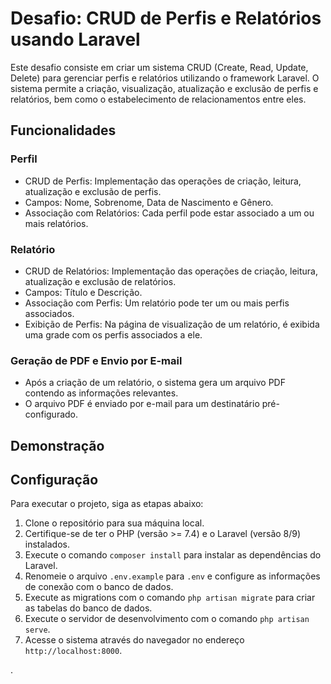 # Desafio: CRUD de Perfis e Relatórios usando Laravel

Este desafio consiste em criar um sistema CRUD (Create, Read, Update, Delete) para gerenciar perfis e relatórios utilizando o framework Laravel. O sistema permite a criação, visualização, atualização e exclusão de perfis e relatórios, bem como o estabelecimento de relacionamentos entre eles.

## Funcionalidades

### Perfil

- CRUD de Perfis: Implementação das operações de criação, leitura, atualização e exclusão de perfis.
- Campos: Nome, Sobrenome, Data de Nascimento e Gênero.
- Associação com Relatórios: Cada perfil pode estar associado a um ou mais relatórios.

### Relatório

- CRUD de Relatórios: Implementação das operações de criação, leitura, atualização e exclusão de relatórios.
- Campos: Título e Descrição.
- Associação com Perfis: Um relatório pode ter um ou mais perfis associados.
- Exibição de Perfis: Na página de visualização de um relatório, é exibida uma grade com os perfis associados a ele.

### Geração de PDF e Envio por E-mail

- Após a criação de um relatório, o sistema gera um arquivo PDF contendo as informações relevantes.
- O arquivo PDF é enviado por e-mail para um destinatário pré-configurado.

## Demonstração



## Configuração

Para executar o projeto, siga as etapas abaixo:

1. Clone o repositório para sua máquina local.
2. Certifique-se de ter o PHP (versão >= 7.4) e o Laravel (versão 8/9) instalados.
3. Execute o comando `composer install` para instalar as dependências do Laravel.
4. Renomeie o arquivo `.env.example` para `.env` e configure as informações de conexão com o banco de dados.
5. Execute as migrations com o comando `php artisan migrate` para criar as tabelas do banco de dados.
6. Execute o servidor de desenvolvimento com o comando `php artisan serve`.
7. Acesse o sistema através do navegador no endereço `http://localhost:8000`.

.
